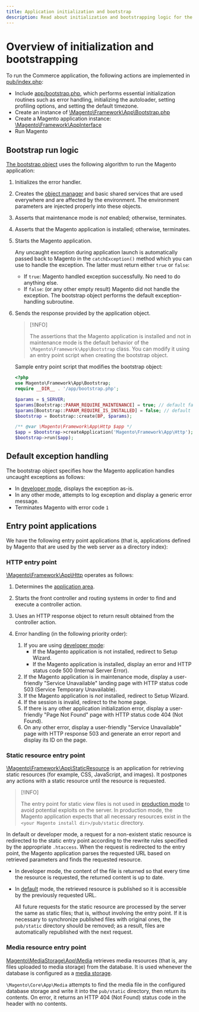 ```yaml
---
title: Application initialization and bootstrap
description: Read about initialization and bootstrapping logic for the Commerce application.
---
```


# Overview of initialization and bootstrapping

To run the Commerce application, the following actions are implemented in [pub/index.php][index]:

- Include [app/bootstrap.php][bootinitial], which performs essential initialization routines such as error handling, initializing the autoloader, setting profiling options, and setting the default timezone.
- Create an instance of [\Magento\Framework\App\Bootstrap.php][bootstrap] <!-- It requires initialization parameters to be specified in constructor.  Normally, the $_SERVER super-global variable is supposed to be passed there. -->
- Create a Magento application instance: [\Magento\Framework\AppInterface][app-face]
- Run Magento

## Bootstrap run logic

[The bootstrap object][bootinitial] uses the following algorithm to run the Magento application:

1. Initializes the error handler.
1. Creates the [object manager][object] and basic shared services that are used everywhere and are affected by the environment. The environment parameters are injected properly into these objects.
1. Asserts that maintenance mode is *not* enabled; otherwise, terminates.
1. Asserts that the Magento application is installed; otherwise, terminates.
1. Starts the Magento application.

   Any uncaught exception during application launch is automatically passed back to Magento in the `catchException()` method which you can use to handle the exception. The latter must return either `true` or `false`:

   - If `true`: Magento handled exception successfully. No need to do anything else.
   - If `false`: (or any other empty result) Magento did not handle the exception. The bootstrap object performs the default exception-handling subroutine.

1. Sends the response provided by the application object.

   >[!INFO]
   >
   >The assertions that the Magento application is installed and not in maintenance mode is the default behavior of the `\Magento\Framework\App\Bootstrap` class. You can modify it using an entry point script when creating the bootstrap object.

   Sample entry point script that modifies the bootstrap object:

   ```php
   <?php
   use Magento\Framework\App\Bootstrap;
   require __DIR__ . '/app/bootstrap.php';

   $params = $_SERVER;
   $params[Bootstrap::PARAM_REQUIRE_MAINTENANCE] = true; // default false
   $params[Bootstrap::PARAM_REQUIRE_IS_INSTALLED] = false; // default true
   $bootstrap = Bootstrap::create(BP, $params);

   /** @var \Magento\Framework\App\Http $app */
   $app = $bootstrap->createApplication('Magento\Framework\App\Http');
   $bootstrap->run($app);
   ```

## Default exception handling

The bootstrap object specifies how the Magento application handles uncaught exceptions as follows:

- In [developer mode](../bootstrap/application-modes.md#developer-mode), displays the exception as-is.
- In any other mode, attempts to log exception and display a generic error message.
- Terminates Magento with error code `1`

## Entry point applications

We have the following entry point applications (that is, applications defined by Magento that are used by the web server as a directory index):

### HTTP entry point

[\Magento\Framework\App\Http][http] operates as follows:

1. Determines the [application area](https://developer.adobe.com/commerce/php/architecture/modules/areas/).
1. Starts the front controller and routing systems in order to find and execute a controller action.
1. Uses an HTTP response object to return result obtained from the controller action.
1. Error handling (in the following priority order):

   1. If you are using [developer mode](../bootstrap/application-modes.md#developer-mode):
      - If the Magento application is not installed, redirect to Setup Wizard.
      - If the Magento application is installed, display an error and HTTP status code 500 (Internal Server Error).
   1. If the Magento application is in maintenance mode, display a user-friendly "Service Unavailable" landing page with HTTP status code 503 (Service Temporary Unavailable).
   1. If the Magento application is *not* installed, redirect to Setup Wizard.
   1. If the session is invalid, redirect to the home page.
   1. If there is any other application initialization error, display a user-friendly "Page Not Found" page with HTTP status code 404 (Not Found).
   1. On any other error, display a user-friendly "Service Unavailable" page with HTTP response 503 and generate an error report and display its ID on the page.

### Static resource entry point

[\Magento\Framework\App\StaticResource][static-resource] is an application for retrieving static resources (for example, CSS, JavaScript, and images). It postpones any actions with a static resource until the resource is requested.

>[!INFO]
>
>The entry point for static view files is not used in [production mode](../bootstrap/application-modes.md#production-mode) to avoid potential exploits on the server. In production mode, the Magento application expects that all necessary resources exist in the `<your Magento install dir>/pub/static` directory.

In default or developer mode, a request for a non-existent static resource is redirected to the static entry point according to the rewrite rules specified by the appropriate `.htaccess`.
When the request is redirected to the entry point, the Magento application parses the requested URL based on retrieved parameters and finds the requested resource.

- In developer mode, the content of the file is returned so that every time the resource is requested, the returned content is up to date.
- In [default](../bootstrap/application-modes.md#default-mode) mode, the retrieved resource is published so it is accessible by the previously requested URL.

   All future requests for the static resource are processed by the server the same as static files; that is, without involving the entry point. If it is necessary to synchronize published files with original ones, the `pub/static` directory should be removed; as a result, files are automatically republished with the next request.

### Media resource entry point

[Magento\MediaStorage\App\Media][media] retrieves media resources (that is, any files uploaded to media storage) from the database. It is used whenever the database is configured as a [media storage](https://glossary.magento.com/media-storage).

`\Magento\Core\App\Media` attempts to find the media file in the configured database storage and write it into the `pub/static` directory, then return its contents. On error, it returns an HTTP 404 (Not Found) status code in the header with no contents.

<!-- Link Definitions -->

[app-face]: https://github.com/magento/magento2/blob/2.4/lib/internal/Magento/Framework/AppInterface.php
[bootinitial]: https://github.com/magento/magento2/blob/2.4/app/bootstrap.php
[bootstrap]: https://github.com/magento/magento2/blob/2.4/lib/internal/Magento/Framework/App/Bootstrap.php
[http]: https://github.com/magento/magento2/blob/2.4/lib/internal/Magento/Framework/App/Http
[index]: https://github.com/magento/magento2/blob/2.4/pub/index.php
[media]: https://github.com/magento/magento2/blob/2.4/app/code/Magento/MediaStorage/App/Media.php
[object]: https://github.com/magento/magento2/blob/2.4/lib/internal/Magento/Framework/ObjectManager
[static-resource]: https://github.com/magento/magento2/blob/2.4/lib/internal/Magento/Framework/App/StaticResource.php
